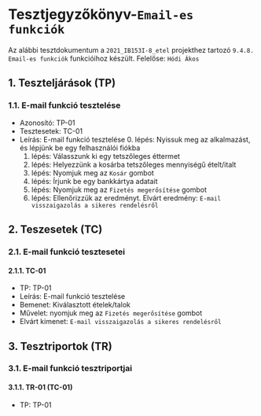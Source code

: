 # Tesztjegyzőkönyv-`Email-es funkciók`

Az alábbi tesztdokumentum a `2021_IB153I-8_etel` projekthez tartozó `9.4.8. Email-es funkciók` funkcióihoz készült. Felelőse: `Hódi Ákos` 



## 1. Teszteljárások (TP)

### 1.1. E-mail funkció tesztelése 
- Azonosító: TP-01
- Tesztesetek: TC-01
- Leírás: E-mail funkció tesztelése
    0. lépés: Nyissuk meg az alkalmazást, és lépjünk be egy felhasználói fiókba
    1. lépés: Válasszunk ki egy tetszőleges éttermet
    2. lépés: Helyezzünk a kosárba tetszőleges mennyiségű ételt/italt
    3. lépés: Nyomjuk meg az `Kosár` gombot 
    4. lépés: Írjunk be egy bankkártya adatait
    5. lépés: Nyomjuk meg az `Fizetés megerősítése` gombot 
    6. lépés: Ellenőrizzük az eredményt. Elvárt eredmény: `E-mail visszaigazolás a sikeres rendelésről`



## 2. Teszesetek (TC)

### 2.1. E-mail funkció tesztesetei

#### 2.1.1. TC-01
- TP: TP-01
- Leírás: E-mail funkció tesztelése 
- Bemenet: Kiválasztott ételek/talok
- Művelet: nyomjuk meg az `Fizetés megerősítése` gombot 
- Elvárt kimenet: `E-mail visszaigazolás a sikeres rendelésről`




## 3. Tesztriportok (TR)

### 3.1. E-mail funkció tesztriportjai

#### 3.1.1. TR-01 (TC-01)
- TP: TP-01
    
    
    



    